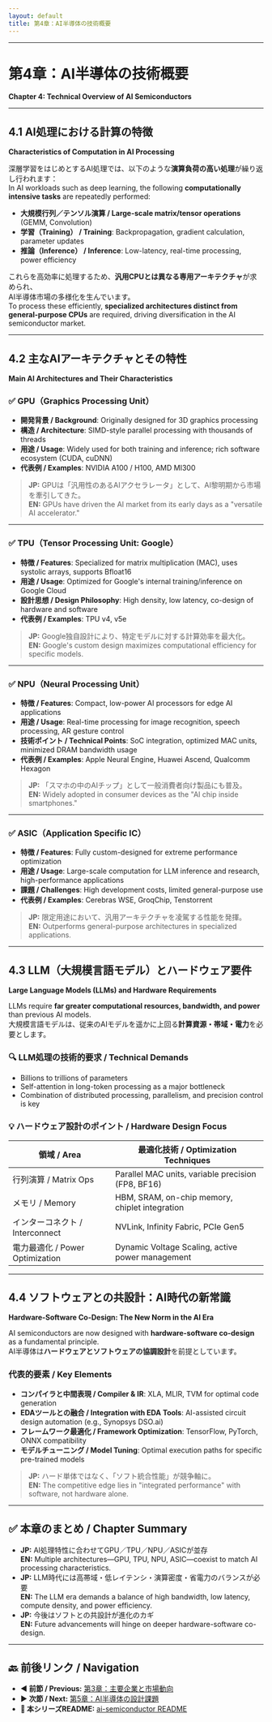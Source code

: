 ```yaml
---
layout: default
title: 第4章：AI半導体の技術概要
---
```


---

# 第4章：AI半導体の技術概要  
**Chapter 4: Technical Overview of AI Semiconductors**

---

## 4.1 AI処理における計算の特徴  
**Characteristics of Computation in AI Processing**

深層学習をはじめとするAI処理では、以下のような**演算負荷の高い処理**が繰り返し行われます：  
In AI workloads such as deep learning, the following **computationally intensive tasks** are repeatedly performed:

- **大規模行列／テンソル演算 / Large-scale matrix/tensor operations** (GEMM, Convolution)  
- **学習（Training） / Training**: Backpropagation, gradient calculation, parameter updates  
- **推論（Inference） / Inference**: Low-latency, real-time processing, power efficiency

これらを高効率に処理するため、**汎用CPUとは異なる専用アーキテクチャ**が求められ、  
AI半導体市場の多様化を生んでいます。  
To process these efficiently, **specialized architectures distinct from general-purpose CPUs** are required, driving diversification in the AI semiconductor market.

---

## 4.2 主なAIアーキテクチャとその特性  
**Main AI Architectures and Their Characteristics**

### ✅ GPU（Graphics Processing Unit）
- **開発背景 / Background**: Originally designed for 3D graphics processing  
- **構造 / Architecture**: SIMD-style parallel processing with thousands of threads  
- **用途 / Usage**: Widely used for both training and inference; rich software ecosystem (CUDA, cuDNN)  
- **代表例 / Examples**: NVIDIA A100 / H100, AMD MI300

> **JP:** GPUは「汎用性のあるAIアクセラレータ」として、AI黎明期から市場を牽引してきた。  
> **EN:** GPUs have driven the AI market from its early days as a "versatile AI accelerator."

---

### ✅ TPU（Tensor Processing Unit: Google）
- **特徴 / Features**: Specialized for matrix multiplication (MAC), uses systolic arrays, supports Bfloat16  
- **用途 / Usage**: Optimized for Google's internal training/inference on Google Cloud  
- **設計思想 / Design Philosophy**: High density, low latency, co-design of hardware and software  
- **代表例 / Examples**: TPU v4, v5e

> **JP:** Google独自設計により、特定モデルに対する計算効率を最大化。  
> **EN:** Google's custom design maximizes computational efficiency for specific models.

---

### ✅ NPU（Neural Processing Unit）
- **特徴 / Features**: Compact, low-power AI processors for edge AI applications  
- **用途 / Usage**: Real-time processing for image recognition, speech processing, AR gesture control  
- **技術ポイント / Technical Points**: SoC integration, optimized MAC units, minimized DRAM bandwidth usage  
- **代表例 / Examples**: Apple Neural Engine, Huawei Ascend, Qualcomm Hexagon

> **JP:** 「スマホの中のAIチップ」として一般消費者向け製品にも普及。  
> **EN:** Widely adopted in consumer devices as the "AI chip inside smartphones."

---

### ✅ ASIC（Application Specific IC）
- **特徴 / Features**: Fully custom-designed for extreme performance optimization  
- **用途 / Usage**: Large-scale computation for LLM inference and research, high-performance applications  
- **課題 / Challenges**: High development costs, limited general-purpose use  
- **代表例 / Examples**: Cerebras WSE, GroqChip, Tenstorrent

> **JP:** 限定用途において、汎用アーキテクチャを凌駕する性能を発揮。  
> **EN:** Outperforms general-purpose architectures in specialized applications.

---

## 4.3 LLM（大規模言語モデル）とハードウェア要件  
**Large Language Models (LLMs) and Hardware Requirements**

LLMs require **far greater computational resources, bandwidth, and power** than previous AI models.  
大規模言語モデルは、従来のAIモデルを遥かに上回る**計算資源・帯域・電力**を必要とします。

### 🔍 LLM処理の技術的要求 / Technical Demands
- Billions to trillions of parameters  
- Self-attention in long-token processing as a major bottleneck  
- Combination of distributed processing, parallelism, and precision control is key

### 💡 ハードウェア設計のポイント / Hardware Design Focus

| 領域 / Area | 最適化技術 / Optimization Techniques |
|-------------|--------------------------------------|
| 行列演算 / Matrix Ops | Parallel MAC units, variable precision (FP8, BF16) |
| メモリ / Memory | HBM, SRAM, on-chip memory, chiplet integration |
| インターコネクト / Interconnect | NVLink, Infinity Fabric, PCIe Gen5 |
| 電力最適化 / Power Optimization | Dynamic Voltage Scaling, active power management |

---

## 4.4 ソフトウェアとの共設計：AI時代の新常識  
**Hardware-Software Co-Design: The New Norm in the AI Era**

AI semiconductors are now designed with **hardware-software co-design** as a fundamental principle.  
AI半導体は**ハードウェアとソフトウェアの協調設計**を前提としています。

### 代表的要素 / Key Elements
- **コンパイラと中間表現 / Compiler & IR**: XLA, MLIR, TVM for optimal code generation  
- **EDAツールとの融合 / Integration with EDA Tools**: AI-assisted circuit design automation (e.g., Synopsys DSO.ai)  
- **フレームワーク最適化 / Framework Optimization**: TensorFlow, PyTorch, ONNX compatibility  
- **モデルチューニング / Model Tuning**: Optimal execution paths for specific pre-trained models

> **JP:** ハード単体ではなく、「ソフト統合性能」が競争軸に。  
> **EN:** The competitive edge lies in "integrated performance" with software, not hardware alone.

---

## ✅ 本章のまとめ / Chapter Summary
- **JP:** AI処理特性に合わせてGPU／TPU／NPU／ASICが並存  
  **EN:** Multiple architectures—GPU, TPU, NPU, ASIC—coexist to match AI processing characteristics.  
- **JP:** LLM時代には高帯域・低レイテンシ・演算密度・省電力のバランスが必要  
  **EN:** The LLM era demands a balance of high bandwidth, low latency, compute density, and power efficiency.  
- **JP:** 今後はソフトとの共設計が進化のカギ  
  **EN:** Future advancements will hinge on deeper hardware-software co-design.

---

## 🔙 前後リンク / Navigation
- **◀ 前節 / Previous:** [第3章：主要企業と市場動向](03_key_players.md)  
- **▶ 次節 / Next:** [第5章：AI半導体の設計課題](05_design_challenges.md)  
- **📄 本シリーズREADME:** [ai-semiconductor README](../README.md)
